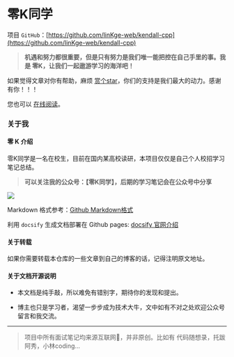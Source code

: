# 零K同学


项目 `GitHub`：[https://github.com/linKge-web/kendall-cpp](https://github.com/linKge-web/kendall-cpp)

  > **机遇和努力都很重要，但是只有努力是我们唯一能把控在自己手里的事。我是 零K，让我们一起遨游学习的海洋吧！**

如果觉得文章对你有帮助，麻烦 [赏个star](https://github.com/linKge-web/kendall-cpp)，你们的支持是我们最大的动力。感谢有你！！！
  
您也可以 [在线阅读](https://kendall-cpp.github.io/kendall-cpp/#/)。
   

### 关于我

#### 零 K 介绍

零K同学是一名在校生，目前在国内某高校读研，本项目仅仅是自己个人校招学习笔记总结。

> **可以关注我的公众号：【零K同学】，后期的学习笔记会在公众号中分享**   

![](https://cdn.jsdelivr.net/gh/kendall-cpp/blogPic@main/blog-img-02/公众号二维码.75dvf969t4w0.png)


Markdown 格式参考：[Github Markdown格式](https://guides.github.com/features/mastering-markdown/)

利用 `docsify` 生成文档部署在 Github pages: [docsify 官网介绍](https://docsify.js.org/#/)

#### 关于转载

如果你需要转载本仓库的一些文章到自己的博客的话，记得注明原文地址。

#### 关于文档开源说明

- 本文档是纯手敲，所以难免有错别字，期待你的发现和提出。

- 博主也只是学习者，渴望一步步成为技术大牛，文中如有不对之处欢迎公众号留言和我交流。

-----

> 项目中所有面试笔记均来源互联网📱，并非原创。比如有 代码随想录，托跋阿秀，小林coding...


